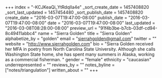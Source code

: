 +++
index = "-KCJKeaQi_YtRdqIIa4e"
_sort_create_date = 1457408820
_sort_last_updated = 1457454480
_sort_publish_date = 1457408820
create_date = "2016-03-07T19:47:00-08:00"
publish_date = "2016-03-07T19:47:00-08:00"
date = "2016-03-07T19:47:00-08:00"
last_updated = "2016-03-08T08:28:00-08:00"
preview_url = "91f4b3be-b7cb-03df-cd94-8c49411abbc4"
name = "Sierra Golden"
title = "Sierra Golden"
alphabetize_by = "golden"
email = "sierrahgolden@gmail.com"
twitter = ""
website = "http://www.sierrahgolden.com"
bio = "Sierra Golden received her MFA in poetry from North Carolina State University. Although she calls Washington State home, she has spent many summers in Alaska, working as a commercial fisherman. "
gender = "female"
ethnicity = "caucasian"
underrepresented = ""
reviews_by = ""
notes_byline = ["notes/triangulation"]
written_about = ""
+++

